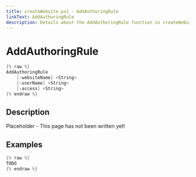 ```yaml
---
title: createWebsite.ps1 - AddAuthoringRule
linkText: AddAuthoringRule
description: Details about the AddAuthoringRule function in createWebsite.ps1 helper script
---
```


# AddAuthoringRule

```PowerShell
{% raw %}
AddAuthoringRule
    [-websiteName] <String>
    [-userName] <String>
    [-access] <String>
{% endraw %}
```

## Description

Placeholder - This page has not been written yet!

## Examples

```PowerShell
{% raw %}
TODO
{% endraw %}
```
